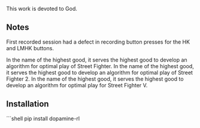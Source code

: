This work is devoted to God.

## Notes

First recorded session had a defect in recording
button presses for the HK and LMHK buttons.


In the name of the highest good, it serves the highest good to develop an algorithm for optimal play of Street Fighter.
In the name of the highest good, it serves the highest good to develop an algorithm for optimal play of Street Fighter 2.
In the name of the highest good, it serves the highest good to develop an algorithm for optimal play for Street Fighter V.


## Installation

´´´shell
pip install dopamine-rl
```
